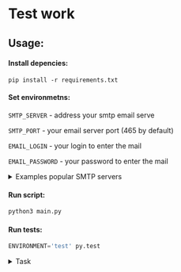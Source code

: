 # Test work

## Usage:


#### Install depencies:
```shell
pip install -r requirements.txt 
```

#### Set environmetns:

`SMTP_SERVER` - address your smtp email serve

`SMTP_PORT` - your email server port (465 by default)

`EMAIL_LOGIN` - your login to enter the mail

`EMAIL_PASSWORD` - your password to enter the mail

<details><summary>Examples popular SMTP servers</summary><p>

![Screenshot](https://shorturl.at/hwFNV)
</p></details>

#### Run script:
```python
python3 main.py
```

#### Run tests:
```python
ENVIRONMENT='test' py.test
```

<details><summary>Task</summary>

Ниже описано тестовое задание, его необходимо выполнить с помощью средств Python и предоставить результат 20.08

Открыть https://www.moex.com Нажать на кнопку Меню, выбрать Срочный рынок, далее выбрать Индикативные курсы. В выпадающем списке выбирать валюты: USD/RUB - Доллар США к российскому рублю.

Когда откроется динамика курса, скопировать в excel курс за последний текущий месяц. В excel шапка (A) Дата, (B) Курс, (C)Изменение. Повторить для Евро (EUR/RUB - Евро к российскому рублю), записать в ячейки (D), (E), (F) дату евро, курс, изменение. Для каждой строки полученного файла поделить курс евро на доллар и полученное значение записать в ячейку (G). Выровнять – автоширина. Формат чисел – финансовый. Проверить, чтобы автосумма в excel опознавала ячейки как числовой формат. Послать итоговый файл отчета себе на почту. В письме указать количество строк в excel в правильном склонении. Код выложите на GitHub, или архивом в облачное хранилище (Google Drive, Yandex Disk и т.д.) и пришлите ссылку.

</details>
